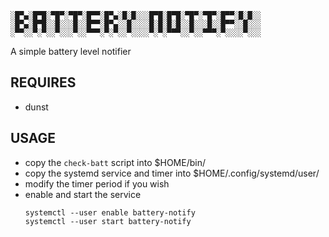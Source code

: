 ```
░█▀▄░█▀█░▀█▀░▀█▀░█▀▀░█▀▄░█░█░░░█▀█░█▀█░▀█▀░▀█▀░█▀▀░█░█░░
░█▀▄░█▀█░░█░░░█░░█▀▀░█▀▄░░█░░░░█░█░█░█░░█░░░█░░█▀▀░░█░░░
░▀▀░░▀░▀░░▀░░░▀░░▀▀▀░▀░▀░░▀░░░░▀░▀░▀▀▀░░▀░░▀▀▀░▀░░░░▀░░░
```

A simple battery level notifier

## REQUIRES
- dunst

## USAGE
- copy the `check-batt` script into $HOME/bin/
- copy the systemd service and timer into $HOME/.config/systemd/user/
- modify the timer period if you wish
- enable and start the service
    ```
    systemctl --user enable battery-notify
    systemctl --user start battery-notify
    ```

